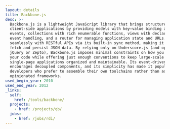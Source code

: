 ```yaml
---
layout: details
title: Backbone.js
desc: >-
  Backbone.js is a lightweight JavaScript library that brings structure to
  client‐side applications by providing models with key–value binding and custom
  events, collections with rich enumerable functions, views with declarative
  event handling, and a router for managing application state and URLs. It syncs
  seamlessly with RESTful APIs via its built‐in sync method, making it easy to
  fetch and persist JSON data. By relying only on Underscore.js (and optionally
  jQuery or Zepto), Backbone.js imposes minimal constraints on how you architect
  your code while offering just enough conventions to keep large‐scale
  single‐page applications organized and maintainable. Its event‐driven design
  encourages decoupled components, and its simplicity has made it popular for
  developers who prefer to assemble their own toolchains rather than adopt more
  opinionated frameworks.
used_begin_year: 2010
used_end_year: 2012
_links:
  self:
    href: /tools/backbone/
  projects:
    - href: /projects/qb/
  jobs:
    - href: /jobs/rdi/
---
```

